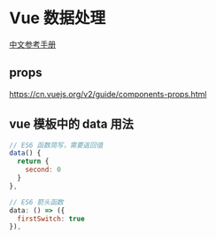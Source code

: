 # Vue 数据处理

[中文参考手册](https://cn.vuejs.org/)

## props 

https://cn.vuejs.org/v2/guide/components-props.html

## vue 模板中的 data 用法
```js
// ES6 函数简写，需要返回值
data() {
  return {
    second: 0
  }
},

// ES6 箭头函数
data: () => ({
  firstSwitch: true
}),
```
